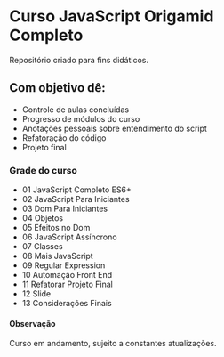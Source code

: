 Curso JavaScript Origamid Completo
========
Repositório criado para fins didáticos.

## Com objetivo dê:

- Controle de aulas concluídas
- Progresso de módulos do curso
- Anotações pessoais sobre entendimento do script
- Refatoração do código 
- Projeto final

### Grade do curso

- 01 JavaScript Completo ES6+
- 02 JavaScript Para Iniciantes
- 03 Dom Para Iniciantes
- 04 Objetos
- 05 Efeitos no Dom
- 06 JavaScript Assíncrono
- 07 Classes
- 08 Mais JavaScript
- 09 Regular Expression
- 10 Automação Front End
- 11 Refatorar Projeto Final
- 12 Slide
- 13 Considerações Finais

#### Observação

Curso em andamento, sujeito a constantes atualizações.
